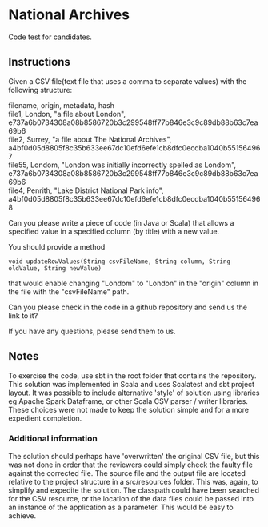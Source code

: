 # National Archives
Code test for candidates.

## Instructions
Given a CSV file(text file that uses a comma to separate values) with the following structure:

filename, origin, metadata, hash  
file1, London, "a file about London", e737a6b0734308a08b8586720b3c299548ff77b846e3c9c89db88b63c7ea69b6  
file2, Surrey, "a file about The National Archives", a4bf0d05d8805f8c35b633ee67dc10efd6efe1cb8dfc0ecdba1040b551564967  
file55, Londom, "London was initially incorrectly spelled as Londom", e737a6b0734308a08b8586720b3c299548ff77b846e3c9c89db88b63c7ea69b6  
file4, Penrith, "Lake District National Park info", a4bf0d05d8805f8c35b633ee67dc10efd6efe1cb8dfc0ecdba1040b551564968

Can you please write a piece of code (in Java or Scala) that allows a specified value in a specified column (by title) with a new value.

You should provide a method

```void updateRowValues(String csvFileName, String column, String oldValue, String newValue)```

that would enable changing "Londom" to "London" in the "origin" column in the file with the "csvFileName" path.

Can you please check in the code in a github repository and send us the link to it?

If you have any questions, please send them to us.

## Notes
To exercise the code, use sbt in the root folder that contains the repository.
This solution was implemented in Scala and uses Scalatest and sbt project layout.
It was possible to include alternative 'style' of solution using libraries
eg Apache Spark Dataframe, or other Scala CSV parser / writer libraries. These
choices were not made to keep the solution simple and for a more expedient completion.

### Additional information
The solution should perhaps have 'overwritten' the original CSV file, but this was not 
done in order that the reviewers could simply check the faulty file against the corrected
file. 
The source file and the output file are located relative to the project structure in a 
src/resources folder. This was, again, to simplify and expedite the solution. The classpath
could have been searched for the CSV resource, or the location of the data files could be 
passed into an instance of the application as a parameter. This would be easy to achieve. 